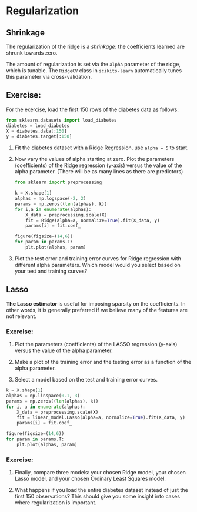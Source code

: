 # Regularization

## Shrinkage

The regularization of the ridge is a *shrinkage*: the coefficients learned are shrunk towards zero.

The amount of regularization is set via the `alpha` parameter of the ridge,
which is tunable. The `RidgeCV` class in `scikits-learn` automatically tunes
this parameter via cross-validation.

## Exercise:
For the exercise, load the first 150 rows of the diabetes data as follows:

```python
from sklearn.datasets import load_diabetes
diabetes = load_diabetes
X = diabetes.data[:150]
y = diabetes.target[:150]
```

1. Fit the diabetes dataset with a Ridge Regression, use `alpha = 5` to start.

2. Now vary the values of alpha starting at zero. Plot the parameters (coefficients) of the Ridge regression (y-axis) versus the value of the alpha parameter. (There will be as many lines as there are predictors)

    ```python
    from sklearn import preprocessing
    
    k = X.shape[1]
    alphas = np.logspace(-2, 2)
    params = np.zeros((len(alphas), k))
    for i,a in enumerate(alphas):
        X_data = preprocessing.scale(X)
        fit = Ridge(alpha=a, normalize=True).fit(X_data, y)
        params[i] = fit.coef_

    figure(figsize=(14,6))
    for param in params.T:
        plt.plot(alphas, param)
    ```

3. Plot the test error and training error curves for Ridge regression with different alpha parameters.
   Which model would you select based on your test and training curves?



## Lasso

**The Lasso estimator** is useful for imposing sparsity on the coefficients. In
other words, it is generally preferred if we believe many of the features are
not relevant.

### Exercise:

1. Plot the parameters (coefficients) of the LASSO regression (y-axis) versus the value of the alpha parameter.

2. Make a plot of the training error and the testing error as a function of the alpha parameter.

3. Select a model based on the test and training error curves.


```python
k = X.shape[1]
alphas = np.linspace(0.1, 3)
params = np.zeros((len(alphas), k))
for i, a in enumerate(alphas):
    X_data = preprocessing.scale(X)
    fit = linear_model.Lasso(alpha=a, normalize=True).fit(X_data, y)
    params[i] = fit.coef_

figure(figsize=(14,6))
for param in params.T:
    plt.plot(alphas, param)
```


### Exercise:
1. Finally, compare three models:  your chosen Ridge model, your chosen Lasso model, and your chosen Ordinary Least Squares model.

2. What happens if you load the entire diabetes dataset instead of just the first 150 observations? This should give you some insight into cases where regularization is important.
